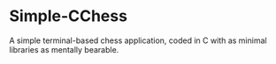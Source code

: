 # Simple-CChess
A simple terminal-based chess application, coded in C with as minimal libraries as mentally bearable.
